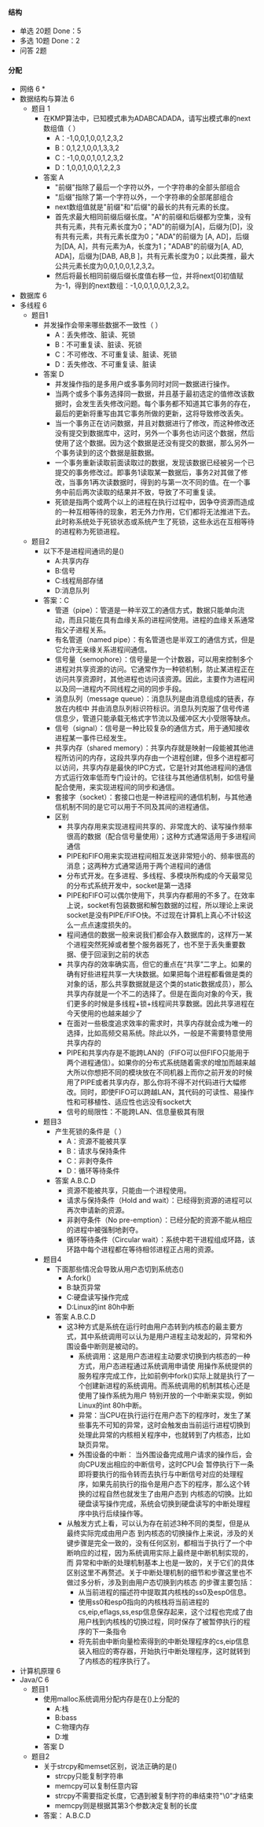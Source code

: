 #### 结构
* 单选 20题 Done：5
* 多选 10题 Done：2
* 问答 2题

#### 分配
* 网络    6
    * 
* 数据结构与算法    6
    * 题目 1
        * 在KMP算法中，已知模式串为ADABCADADA，请写出模式串的next数组值（ ）
            * A：-1,0,0,1,0,0,1,2,3,2
            * B：0,1,2,1,0,0,1,3,3,2
            * C：-1,0,0,0,1,0,1,2,3,2
            * D：1,0,0,1,0,0,1,2,2,3
        * 答案 A
            * "前缀"指除了最后一个字符以外，一个字符串的全部头部组合
            * "后缀"指除了第一个字符以外，一个字符串的全部尾部组合
            * next数组值就是"前缀"和"后缀"的最长的共有元素的长度。
            * 首先求最大相同前缀后缀长度。"A"的前缀和后缀都为空集，没有共有元素，共有元素长度为0；"AD"的前缀为[A]，后缀为[D]，没有共有元素，共有元素长度为0；"ADA"的前缀为 [A, AD]，后缀为[DA, A]，共有元素为A，长度为1；"ADAB"的前缀为[A, AD, ADA]，后缀为[DAB, AB,B ]，共有元素长度为0；以此类推，最大公共元素长度为0,0,1,0,0,1,2,3,2。
            * 然后将最长相同前缀后缀长度值右移一位，并将next[0]初值赋为-1，得到的next数组：-1,0,0,1,0,0,1,2,3,2。
* 数据库    6
* 多线程    6
    * 题目1
        * 并发操作会带来哪些数据不一致性（ ）
            * A：丢失修改、脏读、死锁
            * B：不可重复读、脏读、死锁
            * C：不可修改、不可重复读、脏读、死锁
            * D：丢失修改、不可重复读、脏读
        * 答案 D
            * 并发操作指的是多用户或多事务同时对同一数据进行操作。
            * 当两个或多个事务选择同一数据，并且基于最初选定的值修改该数据时，会发生丢失修改问题。每个事务都不知道其它事务的存在，最后的更新将重写由其它事务所做的更新，这将导致修改丢失。
            * 当一个事务正在访问数据，并且对数据进行了修改，而这种修改还没有提交到数据库中，这时，另外一个事务也访问这个数据，然后使用了这个数据。因为这个数据是还没有提交的数据，那么另外一个事务读到的这个数据是脏数据。
            * 一个事务重新读取前面读取过的数据，发现该数据已经被另一个已提交的事务修改过。即事务1读取某一数据后，事务2对其做了修改，当事务1再次读数据时，得到的与第一次不同的值。在一个事务中前后两次读取的结果并不致，导致了不可重复读。
            * 死锁是指两个或两个以上的进程在执行过程中，因争夺资源而造成的一种互相等待的现象，若无外力作用，它们都将无法推进下去。此时称系统处于死锁状态或系统产生了死锁，这些永远在互相等待的进程称为死锁进程。
    * 题目2
        * 以下不是进程间通讯的是()
            * A:共享内存
            * B:信号
            * C:线程局部存储
            * D:消息队列
        * 答案：C
            * 管道（pipe）：管道是一种半双工的通信方式，数据只能单向流动，而且只能在具有血缘关系的进程间使用。进程的血缘关系通常指父子进程关系。
            * 有名管道（named pipe）：有名管道也是半双工的通信方式，但是它允许无亲缘关系进程间通信。
            * 信号量（semophore）：信号量是一个计数器，可以用来控制多个进程对共享资源的访问。它通常作为一种锁机制，防止某进程正在访问共享资源时，其他进程也访问该资源。因此，主要作为进程间以及同一进程内不同线程之间的同步手段。
            * 消息队列（message queue）：消息队列是由消息组成的链表，存放在内核中 并由消息队列标识符标识。消息队列克服了信号传递信息少，管道只能承载无格式字节流以及缓冲区大小受限等缺点。
            * 信号（signal）：信号是一种比较复杂的通信方式，用于通知接收进程某一事件已经发生。
            * 共享内存（shared memory）：共享内存就是映射一段能被其他进程所访问的内存，这段共享内存由一个进程创建，但多个进程都可以访问，共享内存是最快的IPC方式，它是针对其他进程间的通信方式运行效率低而专门设计的。它往往与其他通信机制，如信号量配合使用，来实现进程间的同步和通信。
            * 套接字（socket）：套接口也是一种进程间的通信机制，与其他通信机制不同的是它可以用于不同及其间的进程通信。
            * 区别
                * 共享内存用来实现进程间共享的、非常庞大的、读写操作频率很高的数据（配合信号量使用）；这种方式通常适用于多进程间通信
                * PIPE和FIFO用来实现进程间相互发送非常短小的、频率很高的消息；这两种方式通常适用于两个进程间的通信
                * 分布式开发。在多进程、多线程、多模块所构成的今天最常见的分布式系统开发中，socket是第一选择
                * PIPE和FIFO可以偶尔使用下，共享内存都用的不多了。在效率上说，socket有包装数据和解包数据的过程，所以理论上来说socket是没有PIPE/FIFO快。不过现在计算机上真心不计较这么一点点速度损失的。
                * 程间通信的数据一般来说我们都会存入数据库的，这样万一某个进程突然死掉或者整个服务器死了，也不至于丢失重要数据、便于回滚到之前的状态
                * 共享内存的效率确实高，但它的重点在“共享”二字上。如果的确有好些进程共享一大块数据。如果把每个进程都看做是类的对象的话，那么共享数据就是这个类的static数据成员），那么共享内存就是一个不二的选择了。但是在面向对象的今天，我们更多的时候是多线程+锁+线程间共享数据。因此共享进程在今天使用的也越来越少了
                * 在面对一些极度追求效率的需求时，共享内存就会成为唯一的选择，比如高频交易系统。除此以外，一般是不需要特意使用共享内存的
                * PIPE和共享内存是不能跨LAN的（FIFO可以但FIFO只能用于两个进程通信）。如果你的分布式系统随着需求的增加而越来越大所以你想把不同的模块放在不同机器上而你之前开发的时候用了PIPE或者共享内存，那么你将不得不对代码进行大幅修改。同时，即使FIFO可以跨越LAN，其代码的可读性、易操作性和可移植性、适应性也远没有socket大
                * 信号的局限性：不能跨LAN、信息量极其有限
        * 题目3
            * 产生死锁的条件是（ ）
                * A：资源不能被共享
                * B：请求与保持条件
                * C：非剥夺条件
                * D：循环等待条件
            * 答案 A.B.C.D
                * 资源不能被共享，只能由一个进程使用。
                * 请求与保持条件（Hold and wait）：已经得到资源的进程可以再次申请新的资源。
                * 非剥夺条件（No pre-emption）：已经分配的资源不能从相应的进程中被强制地剥夺。
                * 循环等待条件（Circular wait）：系统中若干进程组成环路，该环路中每个进程都在等待相邻进程正占用的资源。
        * 题目4
            * 下面那些情况会导致从用户态切到系统态()
                * A:fork()
                * B:缺页异常
                * C:硬盘读写操作完成
                * D:Linux的int 80h中断
            * 答案 A.B.C.D
                * 这3种方式是系统在运行时由用户态转到内核态的最主要方式，其中系统调用可以认为是用户进程主动发起的，异常和外围设备中断则是被动的。
                    * 系统调用：这是用户态进程主动要求切换到内核态的一种方式，用户态进程通过系统调用申请使 用操作系统提供的服务程序完成工作，比如前例中fork()实际上就是执行了一个创建新进程的系统调用。而系统调用的机制其核心还是使用了操作系统为用户 特别开放的一个中断来实现，例如Linux的int 80h中断。
                    * 异常：当CPU在执行运行在用户态下的程序时，发生了某些事先不可知的异常，这时会触发由当前运行进程切换到处理此异常的内核相关程序中，也就转到了内核态，比如缺页异常。
                    * 外围设备的中断： 当外围设备完成用户请求的操作后，会向CPU发出相应的中断信号，这时CPU会 暂停执行下一条即将要执行的指令转而去执行与中断信号对应的处理程序，如果先前执行的指令是用户态下的程序，那么这个转换的过程自然也就发生了由用户态到 内核态的切换。比如硬盘读写操作完成，系统会切换到硬盘读写的中断处理程序中执行后续操作等。
                * 从触发方式上看，可以认为存在前述3种不同的类型，但是从最终实际完成由用户态 到内核态的切换操作上来说，涉及的关键步骤是完全一致的，没有任何区别，都相当于执行了一个中断响应的过程，因为系统调用实际上最终是中断机制实现的，而 异常和中断的处理机制基本上也是一致的，关于它们的具体区别这里不再赘述。关于中断处理机制的细节和步骤这里也不做过多分析，涉及到由用户态切换到内核态 的步骤主要包括：
                    * 从当前进程的描述符中提取其内核栈的ss0及esp0信息。
                    * 使用ss0和esp0指向的内核栈将当前进程的cs,eip,eflags,ss,esp信息保存起来，这个过程也完成了由用户栈到内核栈的切换过程，同时保存了被暂停执行的程序的下一条指令
                    * 将先前由中断向量检索得到的中断处理程序的cs,eip信息装入相应的寄存器，开始执行中断处理程序，这时就转到了内核态的程序执行了。
* 计算机原理    6
* Java/C    6
    * 题目1
        * 使用malloc系统调用分配内存是在()上分配的
            * A:栈
            * B:bass
            * C:物理内存
            * D:堆
        * 答案 D
    * 题目2
        * 关于strcpy和memset区别，说法正确的是()
            * strcpy只能复制字符串
            * memcpy可以复制任意内容
            * strcpy不需要指定长度，它遇到被复制字符的串结束符"\0"才结束
            * memcpy则是根据其第3个参数决定复制的长度
        * 答案： A.B.C.D